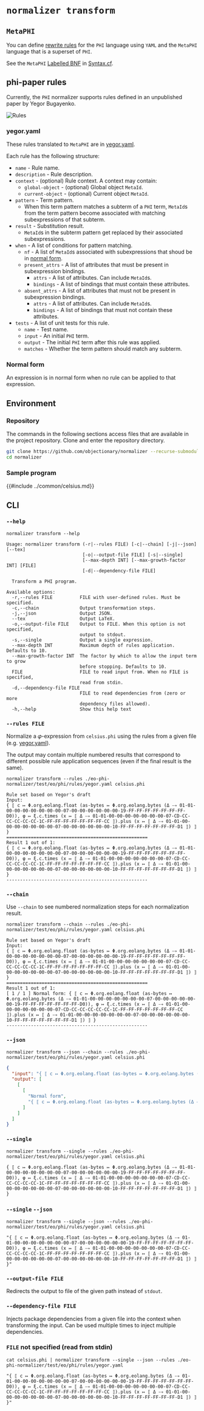 # `normalizer transform`

## `MetaPHI`

You can define [rewrite rules](https://en.wikipedia.org/wiki/Rewriting#Term_rewriting_systems) for the `PHI` language using `YAML` and the `MetaPHI` language that is a superset of `PHI`.

See the `MetaPHI` [Labelled BNF](https://bnfc.readthedocs.io/en/latest/lbnf.html) in [Syntax.cf](https://github.com/objectionary/normalizer/blob/master/eo-phi-normalizer/grammar/EO/Phi/Syntax.cf).

## phi-paper rules

Currently, the `PHI` normalizer supports rules defined in an unpublished paper by Yegor Bugayenko.

![Rules](../media/rules.jpg)

### yegor.yaml

These rules translated to `MetaPHI` are in [yegor.yaml](https://github.com/objectionary/normalizer/blob/master/eo-phi-normalizer/test/eo/phi/rules/yegor.yaml).

Each rule has the following structure:

- `name` - Rule name.
- `description` - Rule description.
- `context` - (optional) Rule context. A context may contain:
  - `global-object` - (optional) Global object `MetaId`.
  - `current-object` - (optional) Current object `MetaId`.
- `pattern` - Term pattern.
  - When this term pattern matches a subterm of a `PHI` term, `MetaId`s from the term pattern become associated with matching subexpressions of that subterm.
- `result` - Substitution result.
  - `MetaId`s in the subterm pattern get replaced by their associated subexpressions.
- `when` - A list of conditions for pattern matching.
  - `nf` - A list of `MetaId`s associated with subexpressions that shoud be in [normal form](#normal-form).
  - `present_attrs` - A list of attributes that must be present in subexpression bindings.
    - `attrs` - A list of attributes. Can include `MetaId`s.
    - `bindings` - A list of bindings that must contain these attributes.
  - `absent_attrs` - A list of attributes that must not be present in subexpression bindings.
    - `attrs` - A list of attributes. Can include `MetaId`s.
    - `bindings` - A list of bindings that must not contain these attributes.
- `tests` - A list of unit tests for this rule.
  - `name` - Test name.
  - `input` - An initial `PHI` term.
  - `output` - The initial `PHI` term after this rule was applied.
  - `matches` - Whether the term pattern should match any subterm.

### Normal form

An expression is in normal form when no rule can be applied to that expression.

## Environment

### Repository

The commands in the following sections access files that are available in the project repository.
Clone and enter the repository directory.

```sh
git clone https://github.com/objectionary/normalizer --recurse-submodules
cd normalizer
```

### Sample program

{{#include ../common/celsius.md}}

## CLI

### `--help`

```$ as console
normalizer transform --help
```

```console
Usage: normalizer transform (-r|--rules FILE) [-c|--chain] [-j|--json] [--tex]
                            [-o|--output-file FILE] [-s|--single]
                            [--max-depth INT] [--max-growth-factor INT] [FILE]
                            [-d|--dependency-file FILE]

  Transform a PHI program.

Available options:
  -r,--rules FILE          FILE with user-defined rules. Must be specified.
  -c,--chain               Output transformation steps.
  -j,--json                Output JSON.
  --tex                    Output LaTeX.
  -o,--output-file FILE    Output to FILE. When this option is not specified,
                           output to stdout.
  -s,--single              Output a single expression.
  --max-depth INT          Maximum depth of rules application. Defaults to 10.
  --max-growth-factor INT  The factor by which to allow the input term to grow
                           before stopping. Defaults to 10.
  FILE                     FILE to read input from. When no FILE is specified,
                           read from stdin.
  -d,--dependency-file FILE
                           FILE to read dependencies from (zero or more
                           dependency files allowed).
  -h,--help                Show this help text
```

### `--rules FILE`

Normalize a 𝜑-expression from `celsius.phi` using the rules from a given file (e.g. [yegor.yaml](#yegoryaml)).

The output may contain multiple numbered results that correspond to different possible rule application sequences
(even if the final result is the same).

```$ as console
normalizer transform --rules ./eo-phi-normalizer/test/eo/phi/rules/yegor.yaml celsius.phi
```

```console
Rule set based on Yegor's draft
Input:
{ ⟦ c ↦ Φ.org.eolang.float (as-bytes ↦ Φ.org.eolang.bytes (Δ ⤍ 01-01-00-00-00-00-00-00-00-07-00-00-00-00-00-00-19-FF-FF-FF-FF-FF-FF-FF-D0)), φ ↦ ξ.c.times (x ↦ ⟦ Δ ⤍ 01-01-00-00-00-00-00-00-00-07-CD-CC-CC-CC-CC-CC-1C-FF-FF-FF-FF-FF-FF-FF-CC ⟧).plus (x ↦ ⟦ Δ ⤍ 01-01-00-00-00-00-00-00-00-07-00-00-00-00-00-00-10-FF-FF-FF-FF-FF-FF-FF-D1 ⟧) ⟧ }
====================================================
Result 1 out of 1:
{ ⟦ c ↦ Φ.org.eolang.float (as-bytes ↦ Φ.org.eolang.bytes (Δ ⤍ 01-01-00-00-00-00-00-00-00-07-00-00-00-00-00-00-19-FF-FF-FF-FF-FF-FF-FF-D0)), φ ↦ ξ.c.times (x ↦ ⟦ Δ ⤍ 01-01-00-00-00-00-00-00-00-07-CD-CC-CC-CC-CC-CC-1C-FF-FF-FF-FF-FF-FF-FF-CC ⟧).plus (x ↦ ⟦ Δ ⤍ 01-01-00-00-00-00-00-00-00-07-00-00-00-00-00-00-10-FF-FF-FF-FF-FF-FF-FF-D1 ⟧) ⟧ }
----------------------------------------------------
```

### `--chain`

Use `--chain` to see numbered normalization steps for each normalization result.

```$ as console
normalizer transform --chain --rules ./eo-phi-normalizer/test/eo/phi/rules/yegor.yaml celsius.phi
```

```console
Rule set based on Yegor's draft
Input:
{ ⟦ c ↦ Φ.org.eolang.float (as-bytes ↦ Φ.org.eolang.bytes (Δ ⤍ 01-01-00-00-00-00-00-00-00-07-00-00-00-00-00-00-19-FF-FF-FF-FF-FF-FF-FF-D0)), φ ↦ ξ.c.times (x ↦ ⟦ Δ ⤍ 01-01-00-00-00-00-00-00-00-07-CD-CC-CC-CC-CC-CC-1C-FF-FF-FF-FF-FF-FF-FF-CC ⟧).plus (x ↦ ⟦ Δ ⤍ 01-01-00-00-00-00-00-00-00-07-00-00-00-00-00-00-10-FF-FF-FF-FF-FF-FF-FF-D1 ⟧) ⟧ }
====================================================
Result 1 out of 1:
[ 1 / 1 ] Normal form: { ⟦ c ↦ Φ.org.eolang.float (as-bytes ↦ Φ.org.eolang.bytes (Δ ⤍ 01-01-00-00-00-00-00-00-00-07-00-00-00-00-00-00-19-FF-FF-FF-FF-FF-FF-FF-D0)), φ ↦ ξ.c.times (x ↦ ⟦ Δ ⤍ 01-01-00-00-00-00-00-00-00-07-CD-CC-CC-CC-CC-CC-1C-FF-FF-FF-FF-FF-FF-FF-CC ⟧).plus (x ↦ ⟦ Δ ⤍ 01-01-00-00-00-00-00-00-00-07-00-00-00-00-00-00-10-FF-FF-FF-FF-FF-FF-FF-D1 ⟧) ⟧ }
----------------------------------------------------
```

### `--json`

```$ as json
normalizer transform --json --chain --rules ./eo-phi-normalizer/test/eo/phi/rules/yegor.yaml celsius.phi
```

```json
{
  "input": "{ ⟦ c ↦ Φ.org.eolang.float (as-bytes ↦ Φ.org.eolang.bytes (Δ ⤍ 01-01-00-00-00-00-00-00-00-07-00-00-00-00-00-00-19-FF-FF-FF-FF-FF-FF-FF-D0)), φ ↦ ξ.c.times (x ↦ ⟦ Δ ⤍ 01-01-00-00-00-00-00-00-00-07-CD-CC-CC-CC-CC-CC-1C-FF-FF-FF-FF-FF-FF-FF-CC ⟧).plus (x ↦ ⟦ Δ ⤍ 01-01-00-00-00-00-00-00-00-07-00-00-00-00-00-00-10-FF-FF-FF-FF-FF-FF-FF-D1 ⟧) ⟧ }",
  "output": [
    [
      [
        "Normal form",
        "{ ⟦ c ↦ Φ.org.eolang.float (as-bytes ↦ Φ.org.eolang.bytes (Δ ⤍ 01-01-00-00-00-00-00-00-00-07-00-00-00-00-00-00-19-FF-FF-FF-FF-FF-FF-FF-D0)), φ ↦ ξ.c.times (x ↦ ⟦ Δ ⤍ 01-01-00-00-00-00-00-00-00-07-CD-CC-CC-CC-CC-CC-1C-FF-FF-FF-FF-FF-FF-FF-CC ⟧).plus (x ↦ ⟦ Δ ⤍ 01-01-00-00-00-00-00-00-00-07-00-00-00-00-00-00-10-FF-FF-FF-FF-FF-FF-FF-D1 ⟧) ⟧ }"
      ]
    ]
  ]
}
```

### `--single`

```$ as console
normalizer transform --single --rules ./eo-phi-normalizer/test/eo/phi/rules/yegor.yaml celsius.phi
```

```console
{ ⟦ c ↦ Φ.org.eolang.float (as-bytes ↦ Φ.org.eolang.bytes (Δ ⤍ 01-01-00-00-00-00-00-00-00-07-00-00-00-00-00-00-19-FF-FF-FF-FF-FF-FF-FF-D0)), φ ↦ ξ.c.times (x ↦ ⟦ Δ ⤍ 01-01-00-00-00-00-00-00-00-07-CD-CC-CC-CC-CC-CC-1C-FF-FF-FF-FF-FF-FF-FF-CC ⟧).plus (x ↦ ⟦ Δ ⤍ 01-01-00-00-00-00-00-00-00-07-00-00-00-00-00-00-10-FF-FF-FF-FF-FF-FF-FF-D1 ⟧) ⟧ }
```

### `--single` `--json`

```$ as console
normalizer transform --single --json --rules ./eo-phi-normalizer/test/eo/phi/rules/yegor.yaml celsius.phi
```

```console
"{ ⟦ c ↦ Φ.org.eolang.float (as-bytes ↦ Φ.org.eolang.bytes (Δ ⤍ 01-01-00-00-00-00-00-00-00-07-00-00-00-00-00-00-19-FF-FF-FF-FF-FF-FF-FF-D0)), φ ↦ ξ.c.times (x ↦ ⟦ Δ ⤍ 01-01-00-00-00-00-00-00-00-07-CD-CC-CC-CC-CC-CC-1C-FF-FF-FF-FF-FF-FF-FF-CC ⟧).plus (x ↦ ⟦ Δ ⤍ 01-01-00-00-00-00-00-00-00-07-00-00-00-00-00-00-10-FF-FF-FF-FF-FF-FF-FF-D1 ⟧) ⟧ }"
```

### `--output-file FILE`

Redirects the output to file of the given path instead of `stdout`.

### `--dependency-file FILE`

Injects package dependencies from a given file into the context when transforming the input.
Can be used multiple times to inject multiple dependencies.

### `FILE` not specified (read from stdin)

```$ as console
cat celsius.phi | normalizer transform --single --json --rules ./eo-phi-normalizer/test/eo/phi/rules/yegor.yaml
```

```console
"{ ⟦ c ↦ Φ.org.eolang.float (as-bytes ↦ Φ.org.eolang.bytes (Δ ⤍ 01-01-00-00-00-00-00-00-00-07-00-00-00-00-00-00-19-FF-FF-FF-FF-FF-FF-FF-D0)), φ ↦ ξ.c.times (x ↦ ⟦ Δ ⤍ 01-01-00-00-00-00-00-00-00-07-CD-CC-CC-CC-CC-CC-1C-FF-FF-FF-FF-FF-FF-FF-CC ⟧).plus (x ↦ ⟦ Δ ⤍ 01-01-00-00-00-00-00-00-00-07-00-00-00-00-00-00-10-FF-FF-FF-FF-FF-FF-FF-D1 ⟧) ⟧ }"
```
